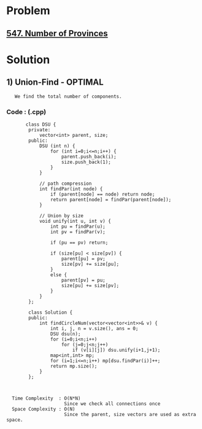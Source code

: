 # Problem

## [547. Number of Provinces](https://leetcode.com/problems/number-of-provinces/)


# Solution 

## 1) Union-Find - OPTIMAL

       We find the total number of components.
      
      
   ### Code : (.cpp)
    
           class DSU {
            private:
                vector<int> parent, size;
            public:
                DSU (int n) {
                    for (int i=0;i<=n;i++) {
                        parent.push_back(i);
                        size.push_back(1);
                    }
                }

                // path compression
                int findPar(int node) {
                    if (parent[node] == node) return node;
                    return parent[node] = findPar(parent[node]);
                }

                // Union by size
                void unify(int u, int v) {
                    int pu = findPar(u);
                    int pv = findPar(v);

                    if (pu == pv) return;

                    if (size[pu] < size[pv]) {
                        parent[pu] = pv;
                        size[pv] += size[pu];
                    }
                    else {
                        parent[pv] = pu;
                        size[pu] += size[pv];
                    }
                }
            };

            class Solution {
            public:
                int findCircleNum(vector<vector<int>>& v) {
                    int i, j, n = v.size(), ans = 0;
                    DSU dsu(n);
                    for (i=0;i<n;i++) 
                        for (j=0;j<n;j++) 
                            if (v[i][j]) dsu.unify(i+1,j+1); 
                    map<int,int> mp;
                    for (i=1;i<=n;i++) mp[dsu.findPar(i)]++;
                    return mp.size();
                }
            };
            

 
      Time Complexity  : O(N*N) 
                         Since we check all connections once
      Space Complexity : O(N)
                         Since the parent, size vectors are used as extra space.
